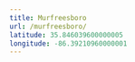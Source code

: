 ```yaml
---
title: Murfreesboro
url: /murfreesboro/
latitude: 35.846039600000005
longitude: -86.39210960000001
---
```

